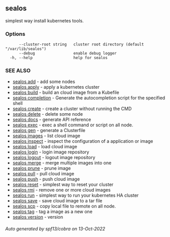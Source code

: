 ## sealos

simplest way install kubernetes tools.

### Options

```
      --cluster-root string   cluster root directory (default "/var/lib/sealos")
      --debug                 enable debug logger
  -h, --help                  help for sealos
```

### SEE ALSO

* [sealos add](sealos_add.md)	 - add some nodes
* [sealos apply](sealos_apply.md)	 - apply a kubernetes cluster
* [sealos build](sealos_build.md)	 - build an cloud image from a Kubefile
* [sealos completion](sealos_completion.md)	 - Generate the autocompletion script for the specified shell
* [sealos create](sealos_create.md)	 - create a cluster without running the CMD
* [sealos delete](sealos_delete.md)	 - delete some node
* [sealos docs](sealos_docs.md)	 - generate API reference
* [sealos exec](sealos_exec.md)	 - exec a shell command or script on all node.
* [sealos gen](sealos_gen.md)	 - generate a Clusterfile
* [sealos images](sealos_images.md)	 - list cloud image
* [sealos inspect](sealos_inspect.md)	 - inspect the configuration of a application or image
* [sealos load](sealos_load.md)	 - load cloud image
* [sealos login](sealos_login.md)	 - login image repository
* [sealos logout](sealos_logout.md)	 - logout image repository
* [sealos merge](sealos_merge.md)	 - merge multiple images into one
* [sealos prune](sealos_prune.md)	 - prune image
* [sealos pull](sealos_pull.md)	 - pull cloud image
* [sealos push](sealos_push.md)	 - push cloud image
* [sealos reset](sealos_reset.md)	 - simplest way to reset your cluster
* [sealos rmi](sealos_rmi.md)	 - remove one or more cloud images
* [sealos run](sealos_run.md)	 - simplest way to run your kubernetes HA cluster
* [sealos save](sealos_save.md)	 - save cloud image to a tar file
* [sealos scp](sealos_scp.md)	 - copy local file to remote on all node.
* [sealos tag](sealos_tag.md)	 - tag a image as a new one
* [sealos version](sealos_version.md)	 - version

###### Auto generated by spf13/cobra on 13-Oct-2022
